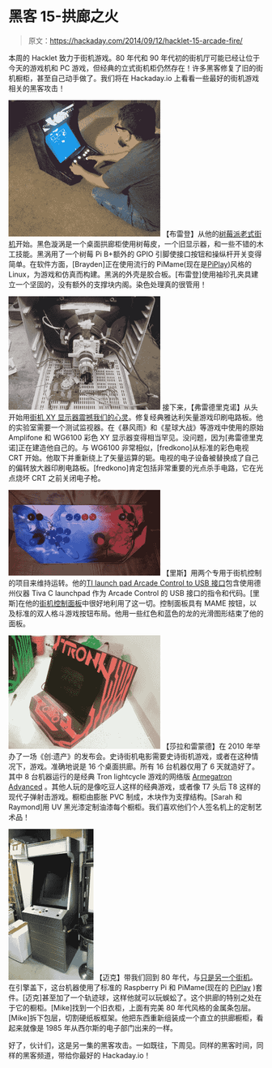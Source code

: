 # 黑客 15-拱廊之火

> 原文：<https://hackaday.com/2014/09/12/hacklet-15-arcade-fire/>

本周的 Hacklet 致力于街机游戏。80 年代和 90 年代初的街机厅可能已经让位于今天的游戏机和 PC 游戏，但经典的立式街机柜仍然存在！许多黑客修复了旧的街机橱柜，甚至自己动手做了。我们将在 Hackaday.io 上看看一些最好的街机游戏相关的黑客攻击！

[![blackvortex](img/f366566c9079c09c6ba4c71a2e59d1da.png)](http://hackaday.io/project/2090-) 【布雷登】从他的[树莓派老式街机](http://hackaday.io/project/2090)开始。黑色漩涡是一个桌面拱廊柜使用树莓皮，一个旧显示器，和一些不错的木工技能。黑涡用了一个树莓 Pi B+额外的 GPIO 引脚使接口按钮和操纵杆开关变得简单。在软件方面，[Brayden]正在使用流行的 PiMame(现在是[PiPlay](http://pimame.org/))风格的 Linux，为游戏和仿真而构建。黑涡的外壳是胶合板。[布雷登]使用袖珍孔夹具建立一个坚固的，没有额外的支撑块内阁。染色处理真的很管用！

[![custom-crt](img/4bec990a696ab69d220e9bc04674133d.png)](http://hackaday.io/project/2871) 接下来，【弗雷德里克诺】从头开始用[街机 XY 显示器震撼我们的心灵](http://hackaday.io/project/2871)。修复经典雅达利矢量游戏印刷电路板。他的实验室需要一个测试监视器。在《暴风雨》和《星球大战》等游戏中使用的原始 Amplifone 和 WG6100 彩色 XY 显示器变得相当罕见。没问题，因为[弗雷德里克诺]正在建造他自己的。与 WG6100 非常相似，[fredkono]从标准的彩色电视 CRT 开始。他取下并重新绕上了矢量运算的轭。电视的电子设备被替换成了自己的偏转放大器印刷电路板。[fredkono]肯定包括非常重要的光点杀手电路，它在光点烧坏 CRT 之前关闭电子枪。

[![controlpanel](img/cadf6175bbf81942e5219b09121a516f.png)](http://hackaday.io/project/507) 【里斯】用两个专用于街机控制的项目来维持运转。他的[TI launch pad Arcade Control to USB 接口](http://hackaday.io/project/510)包含使用德州仪器 Tiva C launchpad 作为 Arcade Control 的 USB 接口的指令和代码。[里斯]在他的[街机控制面板](http://hackaday.io/project/507)中很好地利用了这一切。控制面板具有 MAME 按钮，以及标准的双人格斗游戏按钮布局。他用一些红色和蓝色的龙的光滑图形结束了他的面板。

[![trongame](img/382aed819f6db384c05001ec5b78a64b.png)](http://hackaday.io/project/1419) 【莎拉和雷蒙德】在 2010 年举办了一场《创:遗产》的发布会。史诗街机电影需要史诗街机游戏，或者在这种情况下，游戏。准确地说是 16 个桌面拱廊。所有 16 台机器仅用了 6 天就造好了。其中 8 台机器运行的是经典 Tron lightcycle 游戏的网络版 [Armegatron Advanced](http://armagetronad.org/) 。其他人玩的是像吃豆人这样的经典游戏，或者像 T7 头后 T8 这样的现代子弹射击游戏。橱柜由膨胀 PVC 制成，木块作为支撑结构。[Sarah 和 Raymond]用 UV 黑光漆定制油漆每个橱柜。我们喜欢他们个人签名机上的定制艺术品！

[![mikesArcade](img/6e7faf2f4125a39ea23bb255706d187a.png)](http://hackaday.io/project/1234) 【迈克】带我们回到 80 年代，与[只是另一个街机](http://hackaday.io/project/1234)。在引擎盖下，这台机器使用了标准的 Raspberry Pi 和 PiMame(现在的 [PiPlay](http://pimame.org/) )套件。[迈克]甚至加了一个轨迹球，这样他就可以玩蜈蚣了。这个拱廊的特别之处在于它的橱柜。[Mike]找到一个旧衣柜，上面有完美 80 年代风格的金属条包层。[Mike]拆下包层，切割硬纸板框架。他把东西重新组装成一个直立的拱廊橱柜，看起来就像是 1985 年从西尔斯的电子部门出来的一样。

好了，伙计们，这是另一集的黑客攻击。一如既往，下周见。同样的黑客时间，同样的黑客频道，带给你最好的 Hackaday.io！